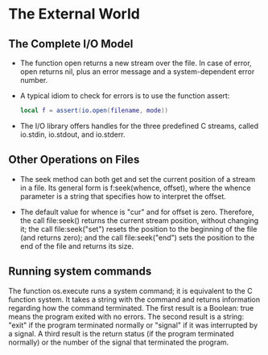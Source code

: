 # The External World #

## The Complete I/O Model ##

- The function open returns a new stream over the file. In case of error, open returns nil, plus an error message and a system-dependent error number.

- A typical idiom to check for errors is to use the function assert:

    ```lua
    local f = assert(io.open(filename, mode))
    ```

- The I/O library offers handles for the three predefined C streams, called io.stdin, io.stdout, and io.stderr.

## Other Operations on Files ##

- The seek method can both get and set the current position of a stream in a file. Its general form is f:seek(whence, offset), where the whence parameter is a string that specifies how to interpret the offset.

- The default value for whence is "cur" and for offset is zero. Therefore, the call file:seek() returns the current stream position, without changing it; the call file:seek("set") resets the position to the beginning of the file (and returns zero); and the call file:seek("end") sets the position to the end of the file and returns its size.

## Running system commands ##

The function os.execute runs a system command; it is equivalent to the C function system. It takes a string with the command and returns information regarding how the command terminated. The first result is a Boolean: true means the program exited with no errors. The second result is a string: "exit" if the program terminated normally or "signal" if it was interrupted by a signal. A third result is the return status (if the program terminated normally) or the number of the signal that terminated the program.
